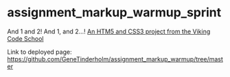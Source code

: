 assignment_markup_warmup_sprint
===============================

And 1 and 2!  And 1, and 2...!
[An HTM5 and CSS3 project from the Viking Code School](http://www.vikingcodeschool.com)

Link to deployed page: https://github.com/GeneTinderholm/assignment_markup_warmup/tree/master
